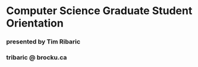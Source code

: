 
# Computer Science Graduate Student Orientation
### presented by Tim Ribaric
### tribaric @ brocku.ca
